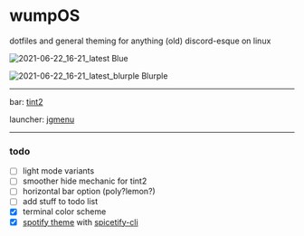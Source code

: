 
# wumpOS

dotfiles and general theming for anything (old) discord-esque on linux

![2021-06-22_16-21_latest](https://user-images.githubusercontent.com/7097172/123312597-cd2fe700-d4e5-11eb-830e-b2665b188836.png)
Blue

![2021-06-22_16-21_latest_blurple](https://user-images.githubusercontent.com/7097172/123314849-4defe280-d4e8-11eb-9f80-eb9e77b3c890.png)
Blurple

---

bar: [tint2](https://gitlab.com/o9000/tint2)

launcher: [jgmenu](https://jgmenu.github.io)

---

### todo

- [ ] light mode variants
- [ ] smoother hide mechanic for tint2 
- [ ] horizontal bar option (poly?lemon?)
- [ ] add stuff to todo list
- [X] terminal color scheme
- [X] [spotify theme](https://github.com/morpheusthewhite/spicetify-themes/tree/master/Discord) with [spicetify-cli](https://github.com/khanhas/spicetify-cli) 
